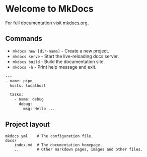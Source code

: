 # Welcome to MkDocs

For full documentation visit [mkdocs.org](https://www.mkdocs.org).

## Commands

* `mkdocs new [dir-name]` - Create a new project.
* `mkdocs serve` - Start the live-reloading docs server.
* `mkdocs build` - Build the documentation site.
* `mkdocs -h` - Print help message and exit.


```sh
---
- name: pipo
  hosts: localhost

  tasks:
    - name: debug
      debug:
        msg: Hello ...
```

## Project layout

    mkdocs.yml    # The configuration file.
    docs/
        index.md  # The documentation homepage.
        ...       # Other markdown pages, images and other files.
